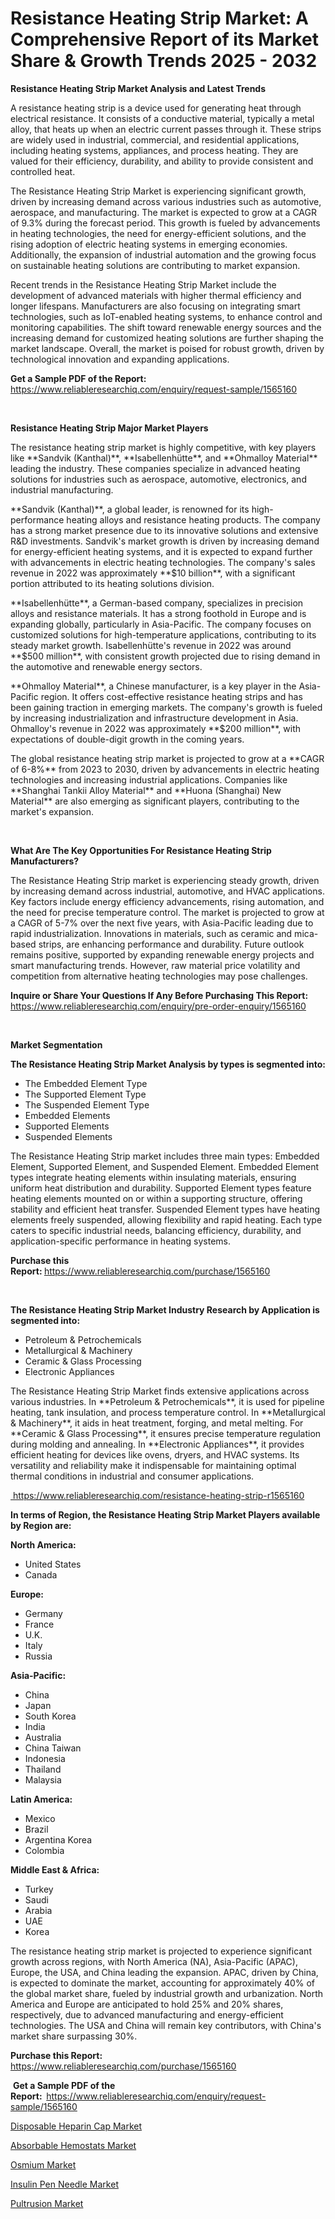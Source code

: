 <p><h1>Resistance Heating Strip Market: A Comprehensive Report of its Market Share & Growth Trends 2025 - 2032</h1></p><p><strong>Resistance Heating Strip Market Analysis and Latest Trends</strong></p>
<p><p>A resistance heating strip is a device used for generating heat through electrical resistance. It consists of a conductive material, typically a metal alloy, that heats up when an electric current passes through it. These strips are widely used in industrial, commercial, and residential applications, including heating systems, appliances, and process heating. They are valued for their efficiency, durability, and ability to provide consistent and controlled heat.</p><p>The Resistance Heating Strip Market is experiencing significant growth, driven by increasing demand across various industries such as automotive, aerospace, and manufacturing. The market is expected to grow at a CAGR of 9.3% during the forecast period. This growth is fueled by advancements in heating technologies, the need for energy-efficient solutions, and the rising adoption of electric heating systems in emerging economies. Additionally, the expansion of industrial automation and the growing focus on sustainable heating solutions are contributing to market expansion.</p><p>Recent trends in the Resistance Heating Strip Market include the development of advanced materials with higher thermal efficiency and longer lifespans. Manufacturers are also focusing on integrating smart technologies, such as IoT-enabled heating systems, to enhance control and monitoring capabilities. The shift toward renewable energy sources and the increasing demand for customized heating solutions are further shaping the market landscape. Overall, the market is poised for robust growth, driven by technological innovation and expanding applications.</p></p>
<p><strong>Get a Sample PDF of the Report:&nbsp;</strong> <a href="https://www.reliableresearchiq.com/enquiry/request-sample/1565160?utm_campaign=1876&utm_medium=2&utm_source=Github&utm_content=ia&utm_term=25012025&utm_id=resistance-heating-strip">https://www.reliableresearchiq.com/enquiry/request-sample/1565160</a></p>
<p>&nbsp;</p>
<p><strong>Resistance Heating Strip Major Market Players</strong></p>
<p><p>The resistance heating strip market is highly competitive, with key players like **Sandvik (Kanthal)**, **Isabellenhütte**, and **Ohmalloy Material** leading the industry. These companies specialize in advanced heating solutions for industries such as aerospace, automotive, electronics, and industrial manufacturing.</p><p>**Sandvik (Kanthal)**, a global leader, is renowned for its high-performance heating alloys and resistance heating products. The company has a strong market presence due to its innovative solutions and extensive R&D investments. Sandvik's market growth is driven by increasing demand for energy-efficient heating systems, and it is expected to expand further with advancements in electric heating technologies. The company's sales revenue in 2022 was approximately **$10 billion**, with a significant portion attributed to its heating solutions division.</p><p>**Isabellenhütte**, a German-based company, specializes in precision alloys and resistance materials. It has a strong foothold in Europe and is expanding globally, particularly in Asia-Pacific. The company focuses on customized solutions for high-temperature applications, contributing to its steady market growth. Isabellenhütte's revenue in 2022 was around **$500 million**, with consistent growth projected due to rising demand in the automotive and renewable energy sectors.</p><p>**Ohmalloy Material**, a Chinese manufacturer, is a key player in the Asia-Pacific region. It offers cost-effective resistance heating strips and has been gaining traction in emerging markets. The company's growth is fueled by increasing industrialization and infrastructure development in Asia. Ohmalloy's revenue in 2022 was approximately **$200 million**, with expectations of double-digit growth in the coming years.</p><p>The global resistance heating strip market is projected to grow at a **CAGR of 6-8%** from 2023 to 2030, driven by advancements in electric heating technologies and increasing industrial applications. Companies like **Shanghai Tankii Alloy Material** and **Huona (Shanghai) New Material** are also emerging as significant players, contributing to the market's expansion.</p></p>
<p>&nbsp;</p>
<p><strong>What Are The Key Opportunities For Resistance Heating Strip Manufacturers?</strong></p>
<p><p>The Resistance Heating Strip market is experiencing steady growth, driven by increasing demand across industrial, automotive, and HVAC applications. Key factors include energy efficiency advancements, rising automation, and the need for precise temperature control. The market is projected to grow at a CAGR of 5-7% over the next five years, with Asia-Pacific leading due to rapid industrialization. Innovations in materials, such as ceramic and mica-based strips, are enhancing performance and durability. Future outlook remains positive, supported by expanding renewable energy projects and smart manufacturing trends. However, raw material price volatility and competition from alternative heating technologies may pose challenges.</p></p>
<p><strong>Inquire or Share Your Questions If Any Before Purchasing This Report:</strong> <a href="https://www.reliableresearchiq.com/enquiry/pre-order-enquiry/1565160?utm_campaign=1876&utm_medium=2&utm_source=Github&utm_content=ia&utm_term=25012025&utm_id=resistance-heating-strip">https://www.reliableresearchiq.com/enquiry/pre-order-enquiry/1565160</a></p>
<p>&nbsp;</p>
<p><strong>Market Segmentation</strong></p>
<p><strong>The Resistance Heating Strip Market Analysis by types is segmented into:</strong></p>
<p><ul><li>The Embedded Element Type</li><li>The Supported Element Type</li><li>The Suspended Element Type</li><li>Embedded Elements</li><li>Supported Elements</li><li>Suspended Elements</li></ul></p>
<p><p>The Resistance Heating Strip market includes three main types: Embedded Element, Supported Element, and Suspended Element. Embedded Element types integrate heating elements within insulating materials, ensuring uniform heat distribution and durability. Supported Element types feature heating elements mounted on or within a supporting structure, offering stability and efficient heat transfer. Suspended Element types have heating elements freely suspended, allowing flexibility and rapid heating. Each type caters to specific industrial needs, balancing efficiency, durability, and application-specific performance in heating systems.</p></p>
<p><strong>Purchase this Report:&nbsp;</strong><a href="https://www.reliableresearchiq.com/purchase/1565160?utm_campaign=1876&utm_medium=2&utm_source=Github&utm_content=ia&utm_term=25012025&utm_id=resistance-heating-strip">https://www.reliableresearchiq.com/purchase/1565160</a></p>
<p>&nbsp;</p>
<p><strong>The Resistance Heating Strip Market Industry Research by Application is segmented into:</strong></p>
<p><ul><li>Petroleum & Petrochemicals</li><li>Metallurgical & Machinery</li><li>Ceramic & Glass Processing</li><li>Electronic Appliances</li></ul></p>
<p><p>The Resistance Heating Strip Market finds extensive applications across various industries. In **Petroleum & Petrochemicals**, it is used for pipeline heating, tank insulation, and process temperature control. In **Metallurgical & Machinery**, it aids in heat treatment, forging, and metal melting. For **Ceramic & Glass Processing**, it ensures precise temperature regulation during molding and annealing. In **Electronic Appliances**, it provides efficient heating for devices like ovens, dryers, and HVAC systems. Its versatility and reliability make it indispensable for maintaining optimal thermal conditions in industrial and consumer applications.</p></p>
<p><a href="https://www.reliableresearchiq.com/resistance-heating-strip-r1565160?utm_campaign=1876&utm_medium=2&utm_source=Github&utm_content=ia&utm_term=25012025&utm_id=resistance-heating-strip">&nbsp;https://www.reliableresearchiq.com/resistance-heating-strip-r1565160</a></p>
<p><strong>In terms of Region, the Resistance Heating Strip Market Players available by Region are:</strong></p>
<p>
    <p> <strong> North America: </strong>
        <ul>
            <li>United States</li>
            <li>Canada</li>
        </ul>
        </p> 
    <p> <strong> Europe: </strong>
        <ul>
            <li>Germany</li>
            <li>France</li>
            <li>U.K.</li>
            <li>Italy</li>
            <li>Russia</li>
        </ul>
        </p> 
    <p> <strong> Asia-Pacific: </strong>
        <ul>
            <li>China</li>
            <li>Japan</li>
            <li>South Korea</li>
            <li>India</li>
            <li>Australia</li>
            <li>China Taiwan</li>
            <li>Indonesia</li>
            <li>Thailand</li>
            <li>Malaysia</li>
        </ul>
        </p> 
    <p> <strong> Latin America: </strong>
        <ul>
            <li>Mexico</li>
            <li>Brazil</li>
            <li>Argentina Korea</li>
            <li>Colombia</li>
        </ul>
        </p> 
    <p> <strong> Middle East & Africa: </strong>
        <ul>
            <li>Turkey</li>
            <li>Saudi</li>
            <li>Arabia</li>
            <li>UAE</li>
            <li>Korea</li>
        </ul>
    </p>
    </p>
<p><p>The resistance heating strip market is projected to experience significant growth across regions, with North America (NA), Asia-Pacific (APAC), Europe, the USA, and China leading the expansion. APAC, driven by China, is expected to dominate the market, accounting for approximately 40% of the global market share, fueled by industrial growth and urbanization. North America and Europe are anticipated to hold 25% and 20% shares, respectively, due to advanced manufacturing and energy-efficient technologies. The USA and China will remain key contributors, with China's market share surpassing 30%.</p></p>
<p><strong>Purchase this Report: </strong><a href="https://www.reliableresearchiq.com/purchase/1565160?utm_campaign=1876&utm_medium=2&utm_source=Github&utm_content=ia&utm_term=25012025&utm_id=resistance-heating-strip">https://www.reliableresearchiq.com/purchase/1565160</a></p>
<p>&nbsp;<strong>Get a Sample PDF of the Report:&nbsp;&nbsp;</strong><a href="https://www.reliableresearchiq.com/enquiry/request-sample/1565160?utm_campaign=1876&utm_medium=2&utm_source=Github&utm_content=ia&utm_term=25012025&utm_id=resistance-heating-strip">https://www.reliableresearchiq.com/enquiry/request-sample/1565160</a></p>
<p><strong></strong></p>
<p><p><a href="https://www.linkedin.com/pulse/market-insights-evaluating-competitors-disposable-heparin-hkune?utm_campaign=1876&utm_medium=2&utm_source=Github&utm_content=ia&utm_term=25012025&utm_id=resistance-heating-strip">Disposable Heparin Cap Market</a></p><p><a href="https://www.linkedin.com/pulse/revenue-analysis-absorbable-hemostats-market-projected-94-cagr-bfl3c?utm_campaign=1876&utm_medium=2&utm_source=Github&utm_content=ia&utm_term=25012025&utm_id=resistance-heating-strip">Absorbable Hemostats Market</a></p><p><a href="https://github.com/mezokathleen834/Market-Research-Report-List-1/blob/main/osmium-market.md?utm_campaign=1876&utm_medium=2&utm_source=Github&utm_content=ia&utm_term=25012025&utm_id=resistance-heating-strip">Osmium Market</a></p><p><a href="https://www.linkedin.com/pulse/market-dynamics-detailed-examination-insulin-pen-needle-3g5ie?utm_campaign=1876&utm_medium=2&utm_source=Github&utm_content=ia&utm_term=25012025&utm_id=resistance-heating-strip">Insulin Pen Needle Market</a></p><p><a href="https://github.com/shirleenfraker87/Market-Research-Report-List-1/blob/main/pultrusion-market.md?utm_campaign=1876&utm_medium=2&utm_source=Github&utm_content=ia&utm_term=25012025&utm_id=resistance-heating-strip">Pultrusion Market</a></p></p>